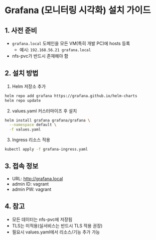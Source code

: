 # Grafana (모니터링 시각화) 설치 가이드

## 1. 사전 준비
- `grafana.local` 도메인을 모든 VM(특히 개발 PC)에 hosts 등록
  - 예시: `192.168.56.21 grafana.local`
- nfs-pvc가 반드시 존재해야 함

## 2. 설치 방법

1. Helm 저장소 추가
```bash
helm repo add grafana https://grafana.github.io/helm-charts
helm repo update
```

2. values.yaml 커스터마이즈 후 설치
```bash
helm install grafana grafana/grafana \
  --namespace default \
  -f values.yaml
```

3. Ingress 리소스 적용
```bash
kubectl apply -f grafana-ingress.yaml
```

## 3. 접속 정보
- URL: http://grafana.local
- admin ID: vagrant
- admin PW: vagrant

## 4. 참고
- 모든 데이터는 nfs-pvc에 저장됨
- TLS는 미적용(실서비스는 반드시 TLS 적용 권장)
- 필요시 values.yaml에서 리소스/기능 추가 가능
